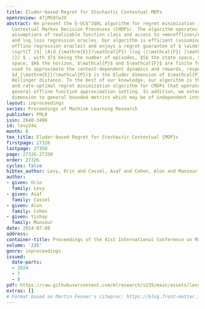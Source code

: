```yaml
---
title: Eluder-based Regret for Stochastic Contextual MDPs
openreview: 47jMS97wJX
abstract: We present the E-UC$^3$RL algorithm for regret minimization in Stochastic
  Contextual Markov Decision Processes (CMDPs). The algorithm operates under the minimal
  assumptions of realizable function class and access to <em>offline</em> least squares
  and log loss regression oracles. Our algorithm is efficient (assuming efficient
  offline regression oracles) and enjoys a regret guarantee of $ \widetilde{O}(H^3
  \sqrt{T |S| |A|d_{\mathrm{E}}(\mathcal{P}) \log (|\mathcal{F}| |\mathcal{P}|/ \delta)
  )}) $ , with $T$ being the number of episodes, $S$ the state space, $A$ the action
  space, $H$ the horizon, $\mathcal{P}$ and $\mathcal{F}$ are finite function classes
  used to approximate the context-dependent dynamics and rewards, respectively, and
  $d_{\mathrm{E}}(\mathcal{P})$ is the Eluder dimension of $\mathcal{P}$ w.r.t the
  Hellinger distance. To the best of our knowledge, our algorithm is the first efficient
  and rate-optimal regret minimization algorithm for CMDPs that operates under the
  general offline function approximation setting. In addition, we extend the Eluder
  dimension to general bounded metrics which may be of independent interest.
layout: inproceedings
series: Proceedings of Machine Learning Research
publisher: PMLR
issn: 2640-3498
id: levy24a
month: 0
tex_title: Eluder-based Regret for Stochastic Contextual {MDP}s
firstpage: 27326
lastpage: 27350
page: 27326-27350
order: 27326
cycles: false
bibtex_author: Levy, Orin and Cassel, Asaf and Cohen, Alon and Mansour, Yishay
author:
- given: Orin
  family: Levy
- given: Asaf
  family: Cassel
- given: Alon
  family: Cohen
- given: Yishay
  family: Mansour
date: 2024-07-08
address:
container-title: Proceedings of the 41st International Conference on Machine Learning
volume: '235'
genre: inproceedings
issued:
  date-parts:
  - 2024
  - 7
  - 8
pdf: https://raw.githubusercontent.com/mlresearch/v235/main/assets/levy24a/levy24a.pdf
extras: []
# Format based on Martin Fenner's citeproc: https://blog.front-matter.io/posts/citeproc-yaml-for-bibliographies/
---
```

